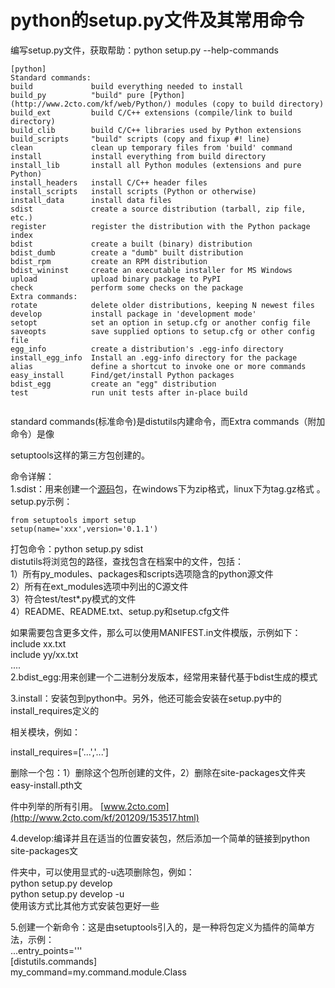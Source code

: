 # python的setup.py文件及其常用命令
编写setup.py文件，获取帮助：python setup.py --help-commands

```
[python]   
Standard commands:   
build             build everything needed to install   
build_py          "build" pure [Python](http://www.2cto.com/kf/web/Python/) modules (copy to build directory)   
build_ext         build C/C++ extensions (compile/link to build directory)   
build_clib        build C/C++ libraries used by Python extensions   
build_scripts     "build" scripts (copy and fixup #! line)   
clean             clean up temporary files from 'build' command   
install           install everything from build directory   
install_lib       install all Python modules (extensions and pure Python)   
install_headers   install C/C++ header files   
install_scripts   install scripts (Python or otherwise)   
install_data      install data files   
sdist             create a source distribution (tarball, zip file, etc.)   
register          register the distribution with the Python package index   
bdist             create a built (binary) distribution   
bdist_dumb        create a "dumb" built distribution   
bdist_rpm         create an RPM distribution   
bdist_wininst     create an executable installer for MS Windows   
upload            upload binary package to PyPI   
check             perform some checks on the package   
Extra commands:   
rotate            delete older distributions, keeping N newest files   
develop           install package in 'development mode'   
setopt            set an option in setup.cfg or another config file   
saveopts          save supplied options to setup.cfg or other config file   
egg_info          create a distribution's .egg-info directory   
install_egg_info  Install an .egg-info directory for the package   
alias             define a shortcut to invoke one or more commands   
easy_install      Find/get/install Python packages   
bdist_egg         create an "egg" distribution   
test              run unit tests after in-place build 


```



standard commands(标准命令)是distutils内建命令，而Extra commands（附加命令）是像

setuptools这样的第三方包创建的。

命令详解：  
1.sdist：用来创建一个[源码](http://www.2cto.com/ym/)包，在windows下为zip格式，linux下为tag.gz格式 。  
setup.py示例： 
``` 
from setuptools import setup  
setup(name='xxx',version='0.1.1')  
```
打包命令：python setup.py sdist  
distutils将浏览包的路径，查找包含在档案中的文件，包括：  
1）所有py_modules、packages和scripts选项隐含的python源文件  
2）所有在ext_modules选项中列出的C源文件  
3）符合test/test*.py模式的文件  
4）README、README.txt、setup.py和setup.cfg文件

如果需要包含更多文件，那么可以使用MANIFEST.in文件模版，示例如下：  
include xx.txt  
include yy/xx.txt  
....  
2.bdist_egg:用来创建一个二进制分发版本，经常用来替代基于bdist生成的模式

3.install：安装包到python中。另外，他还可能会安装在setup.py中的install_requires定义的

相关模块，例如：

install_requires=['...','...']

删除一个包：1）删除这个包所创建的文件，2）删除在site-packages文件夹easy-install.pth文

件中列举的所有引用。 [www.2cto.com](http://www.2cto.com/kf/201209/153517.html)

4.develop:编译并且在适当的位置安装包，然后添加一个简单的链接到python site-packages文

件夹中，可以使用显式的-u选项删除包，例如：  
python setup.py develop  
python setup.py develop -u  
使用该方式比其他方式安装包更好一些

5.创建一个新命令：这是由setuptools引入的，是一种将包定义为插件的简单方法，示例：  
...entry_points='''  
[distutils.commands]  
my_command=my.command.module.Class